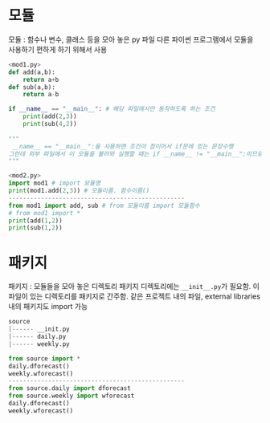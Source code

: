 # 모듈
모듈 : 함수나 변수, 클래스 등을 모아 놓은 py 파일
다른 파이썬 프로그램에서 모듈을 사용하기 편하게 하기 위해서 사용
``` python
<mod1.py>
def add(a,b):
    return a+b
def sub(a,b):
    return a-b

if __name__ == "__main__": # 해당 파일에서만 동작하도록 하는 조건
    print(add(2,3))
    print(sub(4,2))
    
"""
 __name__ == "__main__":을 사용하면 조건이 참이어서 if문에 있는 문장수행
그런데 외부 파일에서 이 모듈을 불러와 실행할 때는 if __name__ != "__main__":이므로 if문이 실행이 안됨
"""
```
``` python
<mod2.py>
import mod1 # import 묘듈명
print(mod1.add(2,3)) # 모듈이름. 함수이름()
-------------------------------------------------
from mod1 import add, sub # from 모듈이름 import 모듈함수
# from mod1 import *
print(add(1,2))
print(sub(1,2))
```
# 패키지
패키지 : 모듈들을 모아 놓은 디렉토리
패키지 디렉토리에는 `__init__.py`가 필요함. 이 파일이 있는 디렉토리를 패키지로 간주함.
같은 프로젝트 내의 파일, external libraries 내의 패키지도 import 가능

``` python
source
|------ __init.py
|------ daily.py
|------ weekly.py
```
```python
from source import *
daily.dforecast()
weekly.wforecast()
-------------------------------------------------
from source.daily import dforecast
from source.weekly import wforecast
daily.dforecast()
weekly.wforecast()
```